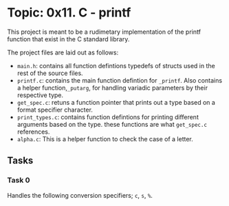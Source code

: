# Topic: 0x11. C - printf

This project is meant to be a rudimetary implementation of the printf function that exist in the C standard library.

The project files are laid out as follows:
- `main.h`: contains all function defintions typedefs of structs used in the rest of the source files.
- `printf.c`: contains the main function defintion for `_printf`. Also contains a helper function,`_putarg`, for handling variadic parameters by their respective type.
- `get_spec.c`: retuns a function pointer that prints out a type based on a format specifier character.
- `print_types.c`: contains function defintions for printing different arguments based on the type. these functions are what `get_spec.c` references.
- `alpha.c`: This is a helper function to check the case of a letter. 

## Tasks 

### Task 0
Handles the following conversion specifiers; `c`, `s`, `%`.
